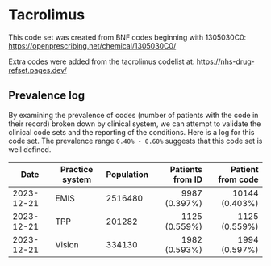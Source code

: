 # Tacrolimus

This code set was created from BNF codes beginning with 1305030C0: https://openprescribing.net/chemical/1305030C0/

Extra codes were added from the tacrolimus codelist at: https://nhs-drug-refset.pages.dev/ 

## Prevalence log

By examining the prevalence of codes (number of patients with the code in their record) broken down by clinical system, we can attempt to validate the clinical code sets and the reporting of the conditions. Here is a log for this code set. The prevalence range `0.40% - 0.60%` suggests that this code set is well defined.

| Date       | Practice system | Population | Patients from ID | Patient from code |
| ---------- | --------------- | ---------- | ---------------: | ----------------: |
| 2023-12-21 | EMIS | 2516480 | 9987 (0.397%) | 10144 (0.403%) | 
| 2023-12-21 | TPP | 201282 | 1125 (0.559%) | 1125 (0.559%) | 
| 2023-12-21 | Vision | 334130 | 1982 (0.593%) | 1994 (0.597%) | 